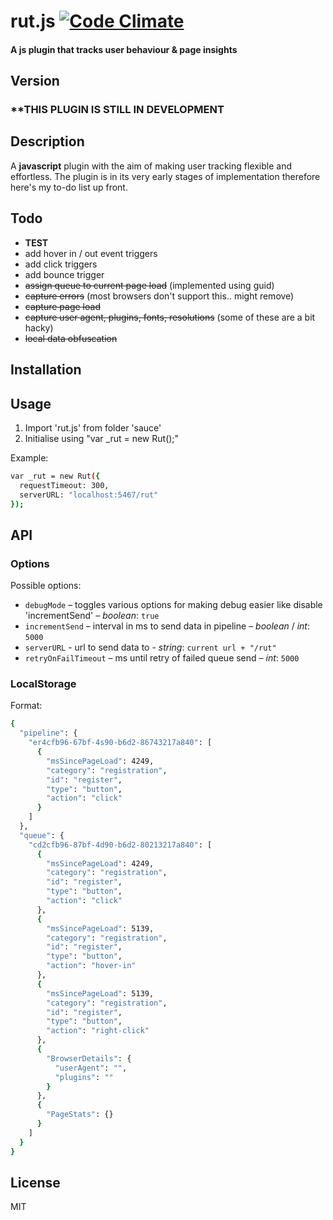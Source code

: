 # rut.js [![Code Climate](https://codeclimate.com/github/frg/rut-js/badges/gpa.svg)](https://codeclimate.com/github/frg/rut-js)
#### A js plugin that tracks user behaviour & page insights

## Version
### **THIS PLUGIN IS STILL IN DEVELOPMENT

## Description
A **javascript** plugin with the aim of making user tracking flexible and effortless. The plugin is in its very early stages of implementation therefore here's my to-do list up front.

## Todo
 - **TEST**
 - add hover in / out event triggers
 - add click triggers
 - add bounce trigger
 - ~~assign queue to current page load~~ (implemented using guid)
 - ~~capture errors~~ (most browsers don't support this.. might remove)
 - ~~capture page load~~
 - ~~capture user agent, plugins, fonts, resolutions~~ (some of these are a bit hacky)
 - ~~local data obfuscation~~

##  Installation

##  Usage
1. Import 'rut.js' from folder 'sauce'
3. Initialise using "var _rut = new Rut();"

Example:

```sh
var _rut = new Rut({
  requestTimeout: 300,
  serverURL: "localhost:5467/rut"
});
```

## API

### Options
Possible options:

* `debugMode` – toggles various options for making debug easier like disable 'incrementSend' – *boolean*: `true`
* `incrementSend` – interval in ms to send data in pipeline – *boolean* / *int*: `5000`
* `serverURL` - url to send data to - *string*: `current url + "/rut"`
* `retryOnFailTimeout` – ms until retry of failed queue send – *int*: `5000`

### LocalStorage
Format:

```sh
{
  "pipeline": {
    "er4cfb96-67bf-4s90-b6d2-86743217a840": [
      {
        "msSincePageLoad": 4249,
        "category": "registration",
        "id": "register",
        "type": "button",
        "action": "click"
      }
    ]
  },
  "queue": {
    "cd2cfb96-87bf-4d90-b6d2-80213217a840": [
      {
        "msSincePageLoad": 4249,
        "category": "registration",
        "id": "register",
        "type": "button",
        "action": "click"
      },
      {
        "msSincePageLoad": 5139,
        "category": "registration",
        "id": "register",
        "type": "button",
        "action": "hover-in"
      },
      {
        "msSincePageLoad": 5139,
        "category": "registration",
        "id": "register",
        "type": "button",
        "action": "right-click"
      },
      {
        "BrowserDetails": {
          "userAgent": "",
          "plugins": ""
        }
      },
      {
        "PageStats": {}
      }
    ]
  }
}
```

## License
MIT
